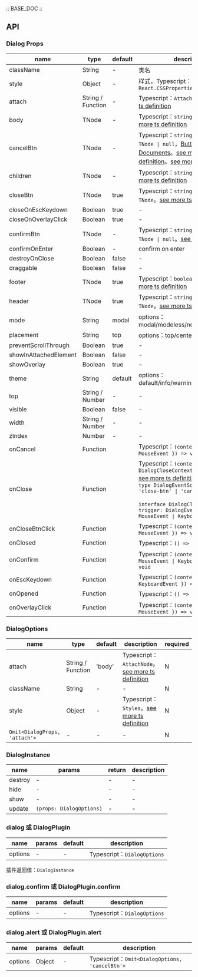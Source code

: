 :: BASE_DOC ::

## API
### Dialog Props

name | type | default | description | required
-- | -- | -- | -- | --
className | String | - | 类名 | N
style | Object | - | 样式，Typescript：`React.CSSProperties` | N
attach | String / Function | - | Typescript：`AttachNode`。[see more ts definition](https://github.com/Tencent/tdesign-react/blob/develop/src/common.ts) | N
body | TNode | - | Typescript：`string \| TNode`。[see more ts definition](https://github.com/Tencent/tdesign-react/blob/develop/src/common.ts) | N
cancelBtn | TNode | - | Typescript：`string \| ButtonProps \| TNode \| null`，[Button API Documents](./button?tab=api)。[see more ts definition](https://github.com/Tencent/tdesign-react/blob/develop/src/common.ts)。[see more ts definition](https://github.com/Tencent/tdesign-react/blob/develop/src/dialog/type.ts) | N
children | TNode | - | Typescript：`string \| TNode`。[see more ts definition](https://github.com/Tencent/tdesign-react/blob/develop/src/common.ts) | N
closeBtn | TNode | true | Typescript：`string \| boolean \| TNode`。[see more ts definition](https://github.com/Tencent/tdesign-react/blob/develop/src/common.ts) | N
closeOnEscKeydown | Boolean | true | \- | N
closeOnOverlayClick | Boolean | true | \- | N
confirmBtn | TNode | - | Typescript：`string \| ButtonProps \| TNode \| null`。[see more ts definition](https://github.com/Tencent/tdesign-react/blob/develop/src/common.ts) | N
confirmOnEnter | Boolean | - | confirm on enter | N
destroyOnClose | Boolean | false | \- | N
draggable | Boolean | false | \- | N
footer | TNode | true | Typescript：`boolean \| TNode`。[see more ts definition](https://github.com/Tencent/tdesign-react/blob/develop/src/common.ts) | N
header | TNode | true | Typescript：`string \| boolean \| TNode`。[see more ts definition](https://github.com/Tencent/tdesign-react/blob/develop/src/common.ts) | N
mode | String | modal | options：modal/modeless/normal/full-screen | N
placement | String | top | options：top/center | N
preventScrollThrough | Boolean | true | \- | N
showInAttachedElement | Boolean | false | \- | N
showOverlay | Boolean | true | \- | N
theme | String | default | options：default/info/warning/danger/success | N
top | String / Number | - | \- | N
visible | Boolean | false | \- | N
width | String / Number | - | \- | N
zIndex | Number | - | \- | N
onCancel | Function |  | Typescript：`(context: { e: MouseEvent }) => void`<br/> | N
onClose | Function |  | Typescript：`(context: DialogCloseContext) => void`<br/>[see more ts definition](https://github.com/Tencent/tdesign-react/blob/develop/src/dialog/type.ts)。<br/>`type DialogEventSource = 'esc' \| 'close-btn' \| 'cancel' \| 'overlay'`<br/><br/>`interface DialogCloseContext { trigger: DialogEventSource; e: MouseEvent \| KeyboardEvent }`<br/> | N
onCloseBtnClick | Function |  | Typescript：`(context: { e: MouseEvent }) => void`<br/> | N
onClosed | Function |  | Typescript：`() => void`<br/> | N
onConfirm | Function |  | Typescript：`(context: { e: MouseEvent \| KeyboardEvent }) => void`<br/> | N
onEscKeydown | Function |  | Typescript：`(context: { e: KeyboardEvent }) => void`<br/> | N
onOpened | Function |  | Typescript：`() => void`<br/> | N
onOverlayClick | Function |  | Typescript：`(context: { e: MouseEvent }) => void`<br/> | N

### DialogOptions

name | type | default | description | required
-- | -- | -- | -- | --
attach | String / Function | 'body' | Typescript：`AttachNode`。[see more ts definition](https://github.com/Tencent/tdesign-react/blob/develop/src/common.ts) | N
className | String | - | \- | N
style | Object | - | Typescript：`Styles`。[see more ts definition](https://github.com/Tencent/tdesign-react/blob/develop/src/common.ts) | N
`Omit<DialogProps, 'attach'>` | \- | - | \- | N

### DialogInstance

name | params | return | description
-- | -- | -- | --
destroy | \- | \- | \-
hide | \- | \- | \-
show | \- | \- | \-
update | `(props: DialogOptions)` | \- | \-

### dialog 或 DialogPlugin

name | params | default | description
-- | -- | -- | --
options | \- | - | Typescript：`DialogOptions`

插件返回值：`DialogInstance`

### dialog.confirm 或 DialogPlugin.confirm

name | params | default | description
-- | -- | -- | --
options | \- | - | Typescript：`DialogOptions`

### dialog.alert 或 DialogPlugin.alert

name | params | default | description
-- | -- | -- | --
options | Object | - | Typescript：`Omit<DialogOptions, 'cancelBtn'>`
